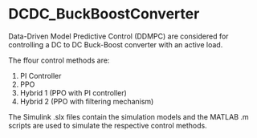 # DCDC_BuckBoostConverter

Data-Driven Model Predictive Control (DDMPC) are considered for controlling a DC to DC Buck-Boost converter with an active load. 

The ffour control methods are: 
  1. PI Controller 
  2. PPO 
  3. Hybrid 1 (PPO with PI controller)
  4. Hybrid 2 (PPO with filtering mechanism)

The Simulink .slx files contain the simulation models and the MATLAB .m scripts are used to simulate the respective control methods. 
